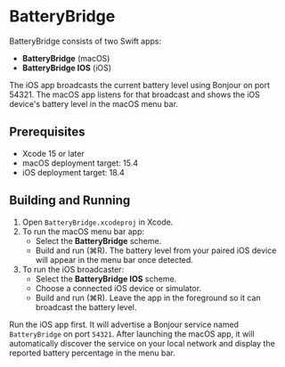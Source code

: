 # BatteryBridge

BatteryBridge consists of two Swift apps:
- **BatteryBridge** (macOS)
- **BatteryBridge IOS** (iOS)

The iOS app broadcasts the current battery level using Bonjour on port 54321. The macOS app listens for that broadcast and shows the iOS device's battery level in the macOS menu bar.

## Prerequisites
- Xcode 15 or later
- macOS deployment target: 15.4
- iOS deployment target: 18.4

## Building and Running
1. Open `BatteryBridge.xcodeproj` in Xcode.
2. To run the macOS menu bar app:
   - Select the **BatteryBridge** scheme.
   - Build and run (⌘R). The battery level from your paired iOS device will appear in the menu bar once detected.
3. To run the iOS broadcaster:
   - Select the **BatteryBridge IOS** scheme.
   - Choose a connected iOS device or simulator.
   - Build and run (⌘R). Leave the app in the foreground so it can broadcast the battery level.

Run the iOS app first. It will advertise a Bonjour service named `BatteryBridge` on port `54321`. After launching the macOS app, it will automatically discover the service on your local network and display the reported battery percentage in the menu bar.
